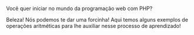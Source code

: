 Você quer iniciar no mundo da programação web com PHP?

Beleza! Nós podemos te dar uma forcinha!
Aqui temos alguns exemplos de operações aritméticas para lhe auxiliar nesse processo de aprendizado!